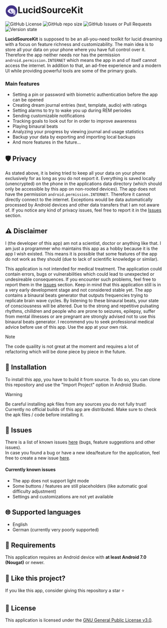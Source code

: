 # <img alt="LucidSourceKit-Icon" align="left" src="https://raw.githubusercontent.com/BitFlaker/lucidsourcekit/main/.github/icon.png" height="40px" /> LucidSourceKit
![GitHub License](https://img.shields.io/github/license/BitFlaker/lucidsourcekit)
![GitHub repo size](https://img.shields.io/github/repo-size/BitFlaker/lucidsourcekit)
![GitHub Issues or Pull Requests](https://img.shields.io/github/issues/BitFlaker/lucidsourcekit)
![Version state](https://img.shields.io/badge/version_state-early_alpha-A04EED)

**LucidSourceKit** is supposed to be an all-you-need toolkit for lucid dreaming with a focus on feature richness and customizability. The main idea is to store all your data on your phone where you have full control over it. Therefore the app neither needs nor has the permission `android.permission.INTERNET` which means the app in and of itself cannot access the internet. In addition to that, an ad-free experience and a modern UI while providing powerful tools are some of the primary goals.

### Main features
* Setting a pin or password with biometric authentication before the app can be opened
* Creating dream journal entries (text, template, audio) with ratings
* Setting alarms to try to wake you up during REM periodes
* Sending customizable notifications
* Tracking goals to look out for in order to improve awareness
* Playing binaural beats
* Analyzing your progress by viewing journal and usage statistics
* Backup your data by exporting and importing local backups
* And more features in the future...

## 🛡️ Privacy
As stated above, it is being tried to keep all your data on your phone exclusively for as long as you do not export it. Everything is saved locally (unencrypted) on the phone in the applications data directory (which should only be accessible by this app on non-rooted devices). The app does not have the permission `android.permission.INTERNET`. Therefore it cannot directly connect to the internet. Exceptions would be data automatically processed by Android devices and other data transfers that I am not aware of. If you notice any kind of privacy issues, feel free to report it in the [Issues](https://github.com/BitFlaker/lucidsourcekit/issues) section.

## ⚠️ Disclaimer
I (the developer of this app) am not a scientist, doctor or anything like that. I am just a programmer who maintains this app as a hobby because it is the app I wish existed. This means it is possible that some features of the app do not work as they should (due to lack of scientific knowledge or similar).

This application is not intended for medical treatment. The application could contain errors, bugs or vulnerabilities which could lead to unexpected or undesireable consequences. If you encounter such problems, feel free to report them in the [issues](https://github.com/BitFlaker/lucidsourcekit/issues) section. Keep in mind that this application still is in a very early development stage and not considered stable yet. The app contains a binaural beats generator that outputs frequencies trying to replicate brain wave cycles. By listening to these binaural beats, your state of consciousness will be altered. Due to the strong and repetitive pulsating rhythms, chilldren and people who are prone to seizures, epilepsy, suffer from mental illnesses or are pregnant are strongly advised not to use this binaural beats generator. I recommend you to seek professional medical advice before use of this app.
Use the app at your own risk.

> [!NOTE]
> The code quaility is not great at the moment and requires a lot of refactoring which will be done piece by piece in the future.

## 🚀 Installation
To install this app, you have to build it from source. To do so, you can clone this repository and use the "Import Project" option in Android Studio.

> [!WARNING]  
> Be careful installing apk files from any sources you do not fully trust! Currently no official builds of this app are distributed. Make sure to check the apk files / code before installing it.

## 🎯 Issues
There is a list of known issues [here](https://github.com/BitFlaker/lucidsourcekit/issues) (bugs, feature suggestions and other issues).\
In case you found a bug or have a new idea/feature for the application, feel free to create a new issue [here](https://github.com/BitFlaker/lucidsourcekit/issues/new).

#### Currently known issues
* The app does not support light mode
* Some buttons / features are still placeholders (like automatic goal difficulty adjustment)
* Settings and customizations are not yet available

## 🌐 Supported languages
* English
* German (currently very poorly supported)

## 📱 Requirements
This application requires an Android device with **at least Android 7.0 (Nougat)** or newer.

## 💫 Like this project?
If you like this app, consider giving this repository a star ⭐

## 📜 License
This application is licensed under the [GNU General Public License v3.0](https://choosealicense.com/licenses/gpl-3.0/).
